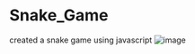 # Snake_Game
created a snake game using javascript
![image](https://user-images.githubusercontent.com/79923685/193444239-6356a6d9-284e-4753-bc9d-3aa46eca7399.png)

